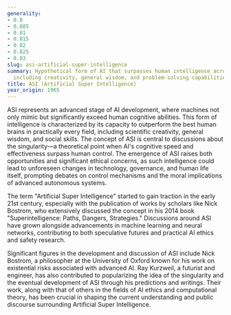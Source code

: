 ```yaml
---
generality:
- 0.8
- 0.805
- 0.81
- 0.815
- 0.82
- 0.825
- 0.83
slug: asi-artificial-super-intelligence
summary: Hypothetical form of AI that surpasses human intelligence across all domains,
  including creativity, general wisdom, and problem-solving capabilities.
title: ASI (Artificial Super Intelligence)
year_origin: 1965
---
```


ASI represents an advanced stage of AI development, where machines not only mimic but significantly exceed human cognitive abilities. This form of intelligence is characterized by its capacity to outperform the best human brains in practically every field, including scientific creativity, general wisdom, and social skills. The concept of ASI is central to discussions about the singularity—a theoretical point when AI's cognitive speed and effectiveness surpass human control. The emergence of ASI raises both opportunities and significant ethical concerns, as such intelligence could lead to unforeseen changes in technology, governance, and human life itself, prompting debates on control mechanisms and the moral implications of advanced autonomous systems.

The term "Artificial Super Intelligence" started to gain traction in the early 21st century, especially with the publication of works by scholars like Nick Bostrom, who extensively discussed the concept in his 2014 book "Superintelligence: Paths, Dangers, Strategies." Discussions around ASI have grown alongside advancements in machine learning and neural networks, contributing to both speculative futures and practical AI ethics and safety research.

Significant figures in the development and discussion of ASI include Nick Bostrom, a philosopher at the University of Oxford known for his work on existential risks associated with advanced AI. Ray Kurzweil, a futurist and engineer, has also contributed to popularizing the idea of the singularity and the eventual development of ASI through his predictions and writings. Their work, along with that of others in the fields of AI ethics and computational theory, has been crucial in shaping the current understanding and public discourse surrounding Artificial Super Intelligence.